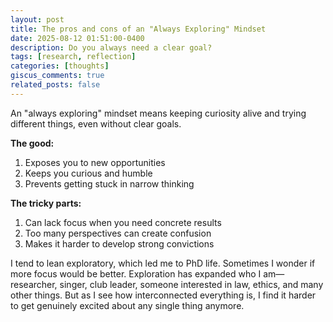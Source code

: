 ```yaml
---
layout: post
title: The pros and cons of an "Always Exploring" Mindset
date: 2025-08-12 01:51:00-0400
description: Do you always need a clear goal?
tags: [research, reflection]
categories: [thoughts]
giscus_comments: true
related_posts: false
---
```


An "always exploring" mindset means keeping curiosity alive and trying different things, even without clear goals.

**The good:**
1. Exposes you to new opportunities
2. Keeps you curious and humble
3. Prevents getting stuck in narrow thinking

**The tricky parts:**
1. Can lack focus when you need concrete results
2. Too many perspectives can create confusion
3. Makes it harder to develop strong convictions

I tend to lean exploratory, which led me to PhD life. Sometimes I wonder if more focus would be better. Exploration has expanded who I am—researcher, singer, club leader, someone interested in law, ethics, and many other things. But as I see how interconnected everything is, I find it harder to get genuinely excited about any single thing anymore. 